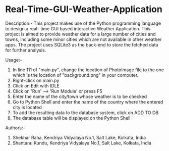 # Real-Time-GUI-Weather-Application

Description:-
This project makes use of the Python programming language to design a real-  time GUI based interactive Weather Application. This project is aimed to   provide weather data for a large number of cities and towns, including some   minor cities which are not available in other weather apps. The project uses SQLite3 as the back-end to store the fetched data for further analysis.

Usage:-
1) In line 111 of "main.py", change the location of PhotoImage file to the one which is the location of "background.png" in your computer.
2) Right-click on main.py
3) Click on Edit with IDLE
4) Click on 'Run' --> 'Run Module' or press F5
5) Enter the name of the city/town whose weather is to be checked
6) Go to Python Shell and enter the name of the country where the entered city is located
7) To add the resulting data to the database system, click on ADD TO DB
8) The database table will be displayed on the Python Shell

Authors:-
1. Shekhar Raha, Kendriya Vidyalaya No.1, Salt Lake, Kolkata, India
2. Shantanu Kundu, Kendriya Vidyalaya No.1, Salt Lake, Kolkata, India
